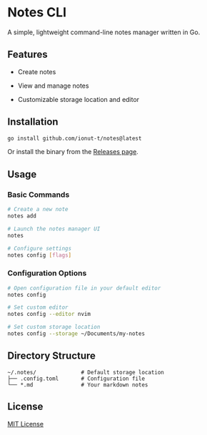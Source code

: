 # Notes CLI

A simple, lightweight command-line notes manager written in Go.

## Features

- Create notes
- View and manage notes

- Customizable storage location and editor

## Installation

```bash
go install github.com/ionut-t/notes@latest
```

Or install the binary from the [Releases page](https://github.com/ionut-t/notes/releases).

## Usage

### Basic Commands

```bash
# Create a new note
notes add

# Launch the notes manager UI
notes

# Configure settings
notes config [flags]
```

### Configuration Options

```bash
# Open configuration file in your default editor
notes config

# Set custom editor
notes config --editor nvim

# Set custom storage location
notes config --storage ~/Documents/my-notes
```

## Directory Structure

```
~/.notes/              # Default storage location
├── .config.toml       # Configuration file
└── *.md               # Your markdown notes
```

## License

[MIT License](LICENSE)

